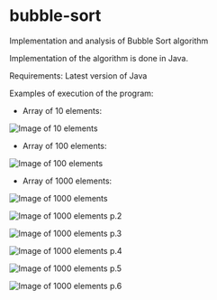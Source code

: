 # bubble-sort
Implementation and analysis of Bubble Sort algorithm

Implementation of the algorithm is done in Java.

Requirements:
Latest version of Java

Examples of execution of the program:
* Array of 10 elements:

![Image of 10 elements](https://i.gyazo.com/0dca3739345100b145ab222e623b1b19.png)
* Array of 100 elements:

![Image of 100 elements](https://i.gyazo.com/fc3d4ede9142038f473f94618a07ca54.png)
* Array of 1000 elements:

![Image of 1000 elements](https://i.gyazo.com/2499f3d6c64b726df3b8e3287f35548c.png)

![Image of 1000 elements p.2](https://i.gyazo.com/0df38a6332a539b34d19392dc1039d44.png)

![Image of 1000 elements p.3](https://i.gyazo.com/96cf010eca243e378a22cbbac38f3b7f.png)

![Image of 1000 elements p.4](https://i.gyazo.com/26e7a2d8686cd2f2b79a5b06948872ca.png)

![Image of 1000 elements p.5](https://i.gyazo.com/f8a6dbebb3be1e04039e1ce5e7d994e4.png)

![Image of 1000 elements p.6](https://i.gyazo.com/80db390f2502142216c4879ec8a86ce8.png)
